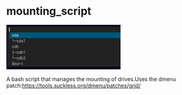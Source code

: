 # mounting_script
![alt text](https://github.com/timotei52/mounting_script/blob/main/preview.png)

A bash script that manages the mounting of drives.Uses the dmenu patch:https://tools.suckless.org/dmenu/patches/grid/
